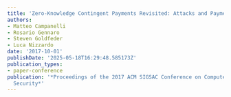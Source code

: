```yaml
---
title: 'Zero-Knowledge Contingent Payments Revisited: Attacks and Payments for Services'
authors:
- Matteo Campanelli
- Rosario Gennaro
- Steven Goldfeder
- Luca Nizzardo
date: '2017-10-01'
publishDate: '2025-05-18T16:29:48.585173Z'
publication_types:
- paper-conference
publication: '*Proceedings of the 2017 ACM SIGSAC Conference on Computer and Communications
  Security*'
---
```

